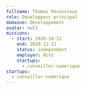 ```yaml
---
fullname: Thomas Recouvreux
role: Développeur principal
domaine: Développement
avatar: null
missions:
  - start: 2020-10-12
    end: 2020-12-31
    status: independent
    employer: Octo
    startups:
      - conseiller-numerique
startups:
  - conseiller-numerique
---
```


